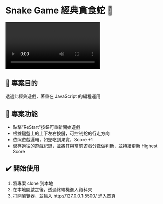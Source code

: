 # Snake Game 經典貪食蛇 🐍

![](./public/screenrecord_snakegame.mov)

## 📌 專案目的

透過此經典遊戲，著重在 JavaScript 的編程運用

## 🎯 專案功能

- 點擊“ReStart"按鈕可重新開始遊戲
- 根據鍵盤上的上下左右按鍵，可控制蛇的行走方向
- 依照遊戲邏輯，如蛇吃到果實，Score +1
- 儲存過往的遊戲紀錄，並將其與當前遊戲分數做判斷，並持續更新 Highest Score

## ✔️ 開始使用

1. 將專案 clone 到本地
2. 在本地開啟之後，透過終端機進入資料夾
3. 打開瀏覽器，並輸入 http://127.0.0.1:5500/ 進入首頁
